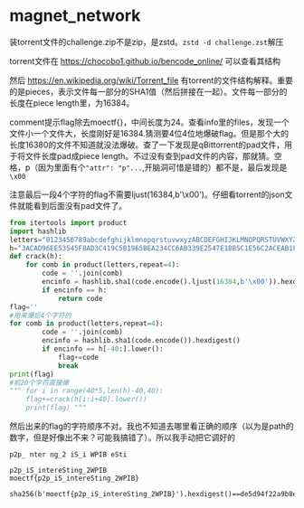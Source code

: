 # magnet_network

装torrent文件的challenge.zip不是zip，是zstd。`zstd -d challenge.zst`解压

torrent文件在 https://chocobo1.github.io/bencode_online/ 可以查看其结构

然后 https://en.wikipedia.org/wiki/Torrent_file 有torrent的文件结构解释。重要的是pieces，表示文件每一部分的SHA1值（然后拼接在一起）。文件每一部分的长度在piece length里，为16384。

comment提示flag除去moectf{}，中间长度为24。查看info里的files，发现一个文件小一个文件大，长度刚好是16384.猜测要4位4位地爆破flag。但是那个大的长度16380的文件不知道就没法爆破。查了一下发现是qBittorrent的pad文件，用于将文件长度pad成piece length。不过没有查到pad文件的内容，那就猜。空格，p（因为里面有个`"attr": "p"...`,开脑洞可惜是错的）都不是，最后发现是`\x00`

注意最后一段4个字符的flag不需要ljust(16384,b'\x00')。仔细看torrent的json文件就能看到后面没有pad文件了。
```py
from itertools import product
import hashlib
letters="0123456789abcdefghijklmnopqrstuvwxyzABCDEFGHIJKLMNOPQRSTUVWXYZ@!_?"
h="3ACAD96EE53545F8AD3C419C5B1965BEA234CC6AB339E2547E1BB5C1E56C2ACEAB1F7CF5AF93D13D65131DBA750FDCB715E3235107041DE9C79671AED3BA653B9D29544B623902AA07074492793C7AD44DD6E892D925A7411CB1677B8B5D8FEC6D9308ACCC83047E9AE392E02B5044283C89F16DC26F328E"
def crack(h):
    for comb in product(letters,repeat=4):
        code = ''.join(comb)
        encinfo = hashlib.sha1(code.encode().ljust(16384,b'\x00')).hexdigest()
        if encinfo == h:
            return code
flag=''
#用来爆后4个字符的
for comb in product(letters,repeat=4):
        code = ''.join(comb)
        encinfo = hashlib.sha1(code.encode()).hexdigest()
        if encinfo == h[-40:].lower():
            flag+=code
            break
print(flag)
#前20个字符直接爆
""" for i in range(40*5,len(h)-40,40):
    flag+=crack(h[i:i+40].lower())
    print(flag) """
```
然后出来的flag的字符顺序不对。我也不知道去哪里看正确的顺序（以为是path的数字，但是好像出不来？可能我搞错了）。所以我手动把它调好的
```
p2p_ nter ng_2 iS_i WPIB eSti

p2p_iS_intereSting_2WPIB
moectf{p2p_iS_intereSting_2WPIB}

sha256(b'moectf{p2p_iS_intereSting_2WPIB}').hexdigest()==de5d94f22a9b8eab09779102a0fcc9c566880f7807d359da6f27723f3b881584
```